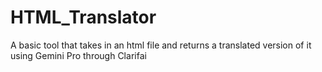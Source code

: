 # HTML_Translator
A basic tool that takes in an html file and returns a translated version of it using Gemini Pro through Clarifai
